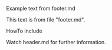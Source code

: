Example text from footer.md

This text is from file "footer.md".

HowTo include

Watch header.md for further information.